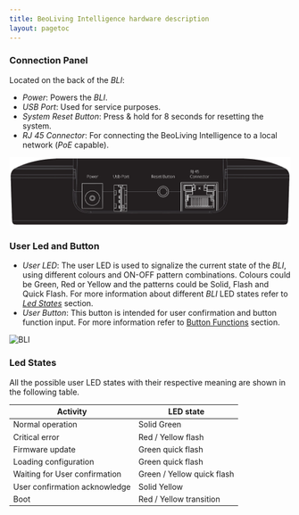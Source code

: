 ```yaml
---
title: BeoLiving Intelligence hardware description
layout: pagetoc
---
```


### Connection Panel

Located on the back of the _BLI_:

+ *Power*: Powers the _BLI_. 
+ *USB Port*: Used for service purposes.
+ *System Reset Button*: Press & hold for 8 seconds for resetting the system.
+ *RJ 45 Connector*: For connecting the BeoLiving Intelligence to a local network (*PoE* capable). 

<img src="../pictures/bli-advanced-user-guide/ports.png" class="img-fluid" alt="Ports"/>

### User Led and Button

+ *User LED*: The user LED is used to signalize the current state of the _BLI_, using different colours and ON-OFF pattern combinations. Colours could be Green, Red or Yellow and the patterns could be Solid, Flash and Quick Flash. For more information about different _BLI_ LED states refer to [*Led States*](#led-states) section.
+ *User Button*: This button is intended for user confirmation and button function input. For more information refer to [Button Functions](#button-functions) section.

<div class="text-center">
  <img src="pictures/bli-advanced-user-guide/bli.png" class="img-fluid" alt="BLI"/>
</div>

### Led States

All the possible user LED states with their respective meaning are shown in the following table.

<table class="table">
  <thead class="thead-light">
    <tr>
      <th scope="col">Activity</th>
      <th scope="col">LED state</th>
    </tr>
  </thead>
  <tbody>
    <tr>
      <td>Normal operation</td>
      <td>Solid Green</td>
    </tr>
    <tr>
      <td>Critical error</td>
      <td>Red / Yellow flash</td>
    </tr>
    <tr>
      <td>Firmware update</td>
      <td>Green quick flash</td>
    </tr>
    <tr>
      <td>Loading configuration</td>
      <td>Green quick flash</td>
    </tr>
    <tr>
      <td>Waiting for User confirmation</td>
      <td>Green / Yellow quick flash</td>
    </tr>
    <tr>
      <td>User confirmation acknowledge</td>
      <td>Solid Yellow</td>
    </tr>
    <tr>
      <td>Boot</td>
      <td>Red / Yellow transition</td>
    </tr>
  </tbody>
</table>
